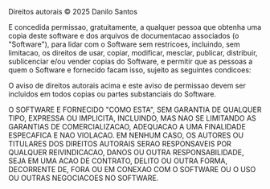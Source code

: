 Direitos autorais © 2025 Danilo Santos 

E concedida permissao, gratuitamente, a qualquer pessoa que obtenha uma copia deste software e dos arquivos de documentacao associados (o "Software"), para lidar com o Software sem restricoes, incluindo, sem limitacao, os direitos de usar, copiar, modificar, mesclar, publicar, distribuir, sublicenciar e/ou vender copias do Software, e permitir que as pessoas a quem o Software e fornecido facam isso, sujeito as seguintes condicoes:

O aviso de direitos autorais acima e este aviso de permissao devem ser incluidos em todos copias ou partes substanciais do Software.

O SOFTWARE E FORNECIDO "COMO ESTA", SEM GARANTIA DE QUALQUER TIPO, EXPRESSA OU IMPLICITA, INCLUINDO, MAS NAO SE LIMITANDO AS GARANTIAS DE COMERCIALIZACAO, ADEQUACAO A UMA FINALIDADE ESPECAFICA E NAO VIOLACAO. EM NENHUM CASO, OS AUTORES OU TITULARES DOS DIREITOS AUTORAIS SERAO RESPONSAVEIS POR QUALQUER REIVINDICACAO, DANOS OU OUTRA RESPONSABILIDADE, SEJA EM UMA ACAO DE CONTRATO, DELITO OU OUTRA FORMA, DECORRENTE DE, FORA OU EM CONEXAO COM O SOFTWARE OU O USO OU OUTRAS NEGOCIACOES NO SOFTWARE.